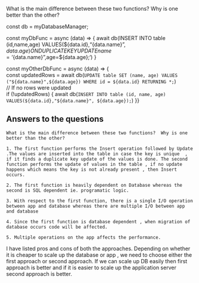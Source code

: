 What is the main difference between these two functions? 
Why is one better than the other?

const db = myDatabaseManager;

const myDbFunc = async (data) => {
    await db(INSERT INTO table (id,name,age) 
    VALUES(${data.id},“{data.name}”, ${data.age}) 
    ON DUPLICATE KEY UPDATE name =‘${data.name}”,age=${data.age};‘)
    }
    
const myOtherDbFunc = async (data) => {    
    const updatedRows = await db(`UPDATE table SET (name, age) VALUES ("${data.name}",${data.age}) WHERE id = ${data.id} RETURNING *;`)    
    // If no rows were updated    
    if (!updatedRows) {
        await db(`INSERT INTO table (id, name, age) VALUES(${data.id},"${data.name}", ${data.age});`)
    }}


   ## Answers to the questions

    What is the main difference between these two functions?  Why is one better than the other?

    1. The first function performs the Insert operation followed by Update .The values are inserted into the table in case the key is unique  , if it finds a duplicate key update of the values is done. The second function performs the update of values in the table , if no update happens which means the key is not already present , then Insert occurs.
    
    2. The first function is heavily dependent on Database whereas the second is SQL dependent ie. programatic logic.
    
    3. With respect to the first function, there is a single I/O operation between app and database whereas there are multiple I/O between app and database
    
    4. Since the first function is database dependent , when migration of database occurs code will be affected.
    
    5. Multiple operations on the app affects the performance.


 I have listed pros and cons of both the approaches.
 Depending on whether it is cheaper to scale up the database or app , we need to choose either the first approach or second approach. If we can scale up DB easily then first approach is better and if it is easier to scale up the application server second approach is better.


